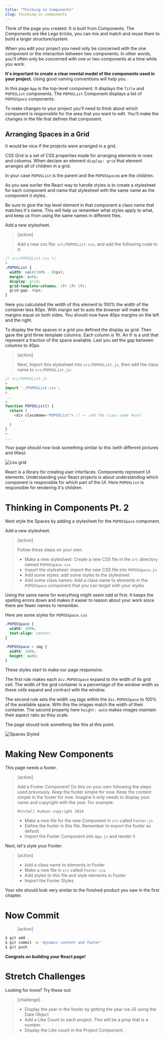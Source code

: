 ```yaml
---
title: "Thinking in Components"
slug: thinking-in-components
---
```


Think of the page you created. It is built from Components. The Components are like Lego bricks, you can mix and match and reuse them to build a larger structure/system.

When you edit your project you need only be concerned with the one component or the interaction between two components. In other words, you'll often only be concerned with one or two components at a time while you work.

**It's important to create a clear mental model of the components used in your project.** Using good naming conventions will help you.

In this page `App` is the top-level component. It displays the `Title` and `POPOSList` components. The `POPOSList` Component displays a list of `POPOSSpace` components.

To make changes to your project you'll need to think about which component is responsible for the area that you want to edit. You'll make the changes in the file that defines that component.

## Arranging Spaces in a Grid

It would be nice if the projects were arranged in a grid.

CSS Grid is a set of CSS properties made for arranging elements in rows and columns. When declare an element `display: grid` that element arranges all of children in a grid.

In your case `POPOSList` is the parent and the `POPOSSpace`s are the children.

As you saw earlier the React way to handle styles is to create a stylesheet for each component and name that stylesheet with the same name as the component it styles.

Be sure to give the top level element in that component a class name that matches it's name. This will help us remember what styles apply to what, and keep us from using the same names in different files.

Add a new stylesheet.

> [action]
>
> Add a new css file: `src/POPOSList.css`, and add the following code to it:
>
```css
/* src/POPOSList.css */
>
.POPOSList {
  width: calc(100% - 80px);
  margin: auto;
  display: grid;
  grid-template-columns: 1fr 1fr 1fr;
  grid-gap: 40px;
}
```

Here you calculated the width of this element to 100% the width of the container less 80px. With margin set to auto the browser will make the margins equal on both sides. You should now have 40px margins on the left and the right.

To display the the spaces in a grid you defined the display as grid. Then gave the grid three template columns. Each column is 1fr. An fr is a unit that represent a fraction of the space available. Last you set the gap between columns to 40px.

> [action]
>
> Next, Import this stylesheet into `src/POPOSList.js`, then add the class name to `src/POPOSList.js`:
>
```js
// src/POPOSList.js
>
import './POPOSList.css';
>
...
>
function POPOSList() {
  return (
    <div className="POPOSList"> // <- add the class name here!
      ...
  )
}
>
...
```

Your page should now look something similar to this (with different pictures and titles):

![css grid](./assets/css-grid.png)

React is a library for creating user interfaces. Components represent UI elements. Understanding your React projects is about understanding which component is responsible for which part of the UI. Here `POPOSList` is responsible for rendering it's children.

# Thinking in Components Pt. 2

Next style the Spaces by adding a stylesheet for the `POPOSSpace` component.

Add a new stylesheet.

> [action]
>
> Follow these steps on your own.
>
> - Make a new stylesheet: Create a new CSS file in the `src` directory named `POPOSSpace.css`
> - Import the stylesheet: import the new CSS file into `POPOSSpace.js`
> - Add some styles: add some styles to the stylesheet
> - Add some class names: Add a class name to elements in the `POPOSSpace` component that you can target with your styles

Using the same name for everything might seem odd at first. It keeps the spelling errors down and makes it easier to reason about your work since there are fewer names to remember.

Here are some styles for `POPOSSpace.css`

```CSS
.POPOSSpace {
  width: 100%;
  text-align: center;
}

.POPOSSpace > img {
  width: 100%;
  height: auto;
}
```

These styles start to make our page responsive.

The first rule makes each `div.POPOSSpace` expand to the width of its grid cell. The width of the grid container is a percentage of the window width so these cells expand and contract with the window.

The second rule sets the width `img` tags within the `div.POPOSSpace` to 100% of the available space. With this the images match the width of their container. The second property here `height: auto` makes images maintain their aspect ratio as they scale.

The page should look something like this at this point.

![Spaces Styled](assets/spaces-styled.png)

# Making New Components

This page needs a footer.

> [action]
>
> Add a Footer Component! Do this on your own following the steps used previously. Keep the footer simple for now. Keep the content simple in the footer for now. Imagine it only needs to display your name and copyright with the year. For example:
>
> `Mitchell Hudson copyright 2019`
>
> - Make a new file for the new Component in `src` called `Footer.js`
> - Define the footer in this file. Remember to export the footer as default
> - Import the Footer Component into `App.js` and render it

Next, let's style your Footer:

> [action]
>
> - Add a class name to elements in Footer
> - Make a new file in `src` called `Footer.css`
> - Add styles to this file and style elements in Footer
> - Import the Footer Styles

Your site should look very similar to the finished product you saw in the first chapter.

# Now Commit

>[action]
>
```bash
$ git add .
$ git commit -m 'dynamic content and footer'
$ git push
```

**Congrats on building your React page!**

# Stretch Challenges

Looking for more? Try these out:

> [challenge]
>
> - Display the year in the footer by getting the year via JS using the Date Object
> - Add a Like Count to each project. This will be a prop that is a number.
> - Display the Like count in the Project Component.
